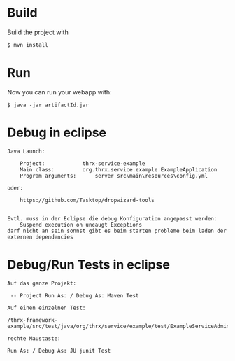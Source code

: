 # Build

Build the project with

    $ mvn install

# Run

Now you can run your webapp with:

    $ java -jar artifactId.jar

# Debug in eclipse

	Java Launch:
	
		Project: 			thrx-service-example
		Main class: 		org.thrx.service.example.ExampleApplication
		Program arguments: 		server src\main\resources\config.yml
	
	oder:
	
		https://github.com/Tasktop/dropwizard-tools


	Evtl. muss in der Eclipse die debug Konfiguration angepasst werden: 
		Suspend execution on uncaugt Exceptions 
	darf nicht an sein sonnst gibt es beim starten probleme beim laden der externen dependencies

# Debug/Run Tests in eclipse

	Auf das ganze Projekt:
	
	 -- Project Run As: / Debug As: Maven Test
	
	Auf einen einzelnen Test:
	
	/thrx-framework-example/src/test/java/org/thrx/service/example/test/ExampleServiceAdminTest.java

	rechte Maustaste:

	Run As: / Debug As: JU junit Test